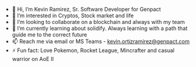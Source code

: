 - 👋 Hi, I’m Kevin Ramirez, Sr. Software Developer for Genpact
- 👀 I’m interested in Cryptos, Stock market and life
- 💞️ I’m looking to collaborate on a blockchain and always with my team
- 🌱 I’m currently learning about solidify. Always learning with a path that guide me to the correct future
- 📫 Reach me via email or MS Teams - kevin.ortizramirez@genpact.com
- ⚡ Fun fact: Love Pokemon, Rocket League, Mincrafter and casual warrior on AoE II

<!---
Genpact-Kevin-Ramirez/Genpact-Kevin-Ramirez is a ✨ special ✨ repository because its `README.md` (this file) appears on your GitHub profile.
You can click the Preview link to take a look at your changes.
--->
